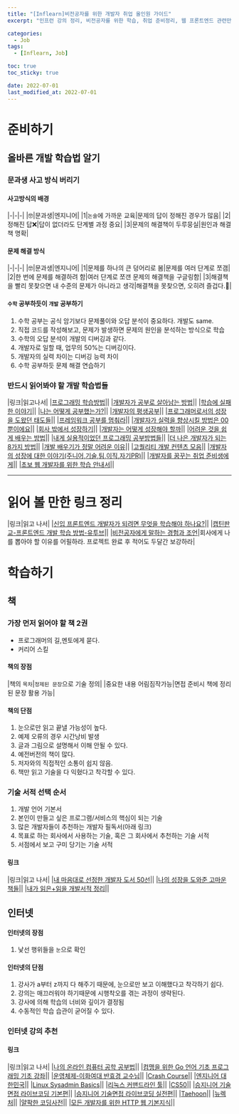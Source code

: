 ```yaml
---
title: "[Inflearn]비전공자를 위한 개발자 취업 올인원 가이드"
excerpt: "인프런 강의 정리, 비전공자를 위한 학습, 취업 준비정리, 웹 프론트엔드 관련만 따로 정리"

categories:
  - Job
tags:
  - [Inflearn, Job]

toc: true
toc_sticky: true

date: 2022-07-01
last_modified_at: 2022-07-01
---
```


# 준비하기

## 올바른 개발 학습법 알기

### 문과생 사고 방식 버리기

#### 사고방식의 배경

|-|-|-|
|🤓|문과생|엔지니어|
|1|`논술`에 가까운 교육|문제의 답이 정해진 경우가 많음|
|2|정해진 답❌|답이 없더라도 단계별 과정 중요|
|3|문제의 해결책이 두루뭉실|원인과 해결책 명확|

#### 문제 해결 방식

|-|-|-|
|🤓|문과생|엔지니어|
|1|문제를 하나의 큰 덩어리로 봄|문제를 여러 단계로 쪼갬|
|2|한 번에 문제를 해결하려 함|여러 단계로 쪼갠 문제의 해결책을 구글링함|
|3|해결책을 빨리 못찾으면 내 수준의 문제가 아니라고 생각|해결책을 못찾으면, 오히려 즐겁다.🤔|

#### `수학` 공부하듯이 `개발` 공부하기

1. 수학 공부는 공식 암기보다 문제풀이와 오답 분석이 중요하다. 개발도 same.
2. 직접 코드를 작성해보고, 문제가 발생하면 문제의 원인을 분석하는 방식으로 학습
3. 수학의 오답 분석이 개발의 디버깅과 같다.
4. 개발자로 일할 때, 업무의 50%는 디버깅이다.
5. 개발자의 실력 차이는 디버깅 능력 차이
6. 수학 공부하듯 문제 해결 연습하기

### 반드시 읽어봐야 할 개발 학습법들

|링크|읽고나서|
|[프로그래밍 학습방법](https://www.youtube.com/watch?v=Xcy2Pq6LABk)||
|[개발자가 공부로 살아남는 방법](https://evan-moon.github.io/2019/08/26/how-does-developer-study/)||
|[학습에 실패한 이야기](https://woowabros.github.io/experience/2017/12/11/how-to-study.html)||
|[나는 어떻게 공부했는가?](https://euncho.medium.com/%EB%82%98%EB%8A%94-%EC%96%B4%EB%96%BB%EA%B2%8C-%EA%B3%B5%EB%B6%80%ED%96%88%EB%8A%94%EA%B0%80-709df6714c42)||
|[개발자의 평생공부](https://zdnet.co.kr/view/?no=20170616090644)||
|[프로그래머로서의 성장을 도왔던 태도들](https://ahnheejong.name/articles/becoming-better-programmer/)||
|[프레임워크 공부를 멈춰라](https://medium.com/@jongyoungpark/%ED%94%84%EB%A0%88%EC%9E%84%EC%9B%8C%ED%81%AC-%EA%B3%B5%EB%B6%80%EB%A5%BC-%EB%A9%88%EC%B6%B0%EB%9D%BC-1afa37644474)||
|[개발자가 실력을 향상시킬 방법은 00뿐이에요](https://www.youtube.com/watch?v=U0YWdnSKDfw)||
|[회사 밖에서 성장하기](https://speakerdeck.com/mingrammer/hoesa-baggeseo-seongjanghagi)||
|[개발자는 어떻게 성장해야 할까](https://www.slideshare.net/charsyam2/how-to-become-better-engineer)||
|[어려운 것을 쉽게 배우는 방법](https://www.moreagile.net/2016/02/learning-new-stuff.html)||
|[내게 실용적이었던 프로그래밍 공부방법들](https://velog.io/@city7310/%EB%82%B4%EA%B0%80-%EA%B3%B5%EB%B6%80%ED%95%98%EB%8A%94-%EB%B0%A9%EC%8B%9D)||
|[더 나은 개발자가 되는 8가지 방법](https://mnpk.medium.com/%EB%B2%88%EC%97%AD-%EB%8D%94-%EB%82%98%EC%9D%80-%EA%B0%9C%EB%B0%9C%EC%9E%90%EA%B0%80-%EB%90%98%EB%8A%94-8-%EA%B0%80%EC%A7%80-%EB%B0%A9%EB%B2%95-45ea6cd70114)||
|[개발 배우기가 정말 어려운 이유](https://brunch.co.kr/@jypthemiracle/14)||
|[고퀄리티 개발 컨텐츠 모음](https://github.com/Integerous/goQuality-dev-contents)||
|[개발자의 성장에 대한 이야기(주니어,기술,팀,이직,자기PR)](https://www.youtube.com/watch?v=nN7MgO3d6cE)||
|[개발자를 꿈꾸는 취업 준비생에게](https://brunch.co.kr/@javajigi/26)||
|[초보 웹 개발자를 위한 학습 안내서](https://subicura.com/2021/06/27/study-guide.html)||

---

# 읽어 볼 만한 링크 정리

|링크|읽고 나서|
|[신입 프론트엔드 개발자가 되려면 무엇을 학습해야 하나요?](https://jbee.io/essay/for_junior_frontend_developer/)||
|[캡틴판교-프론트엔드 개발 학습 방법-유투브](https://youtu.be/IXtfqhBIQos)||
|[비전공자에게 말하는 경험과 조언](https://okky.kr/article/680617)|회사에게 나를 뽑아야 할 이유를 어필하라. 프로젝트 완료 후 적어도 두달간 보강하라|

# 학습하기

## 책

### 가장 먼저 읽어야 할 책 2권

- 프로그래머의 길,멘토에게 묻다.
- 커리어 스킬

#### 책의 장점

|책의 `목차`|`정제된 문장`으로 기술 정의|
|중요한 내용 어림짐작가능|면접 준비시 책에 정리된 문장 활용 가능|

#### 책의 단점

1. 눈으로만 읽고 끝낼 가능성이 높다.
2. 예제 오류의 경우 시간낭비 발생
3. 글과 그림으로 설명해서 이해 안될 수 있다.
4. 예전버전의 책이 많다.
5. 저자와의 직접적인 소통이 쉽지 않음.
6. 책만 읽고 기술을 다 익혔다고 착각할 수 있다.

### 기술 서적 선택 순서

1. 개발 언어 기본서
2. 본인이 만들고 싶은 프로그램/서비스의 핵심이 되는 기술
3. 많은 개발자들이 추천하는 개발자 필독서(아래 링크)
4. 목표로 하는 회사에서 사용하는 기술, 혹은 그 회사에서 추천하는 기술 서적
5. 서점에서 보고 구미 당기는 기술 서적

#### 링크

|링크|읽고 나서|
|[내 마음대로 선정한 개발자 도서 50선](https://www.sangkon.com/good_books_for_dev_2018/)||
|[나의 성장을 도와준 고마운 책들](https://johngrib.github.io/wiki/my-favorite-books/)||
|[내가 읽은+읽을 개발서적 정리](https://ryan-han.com/post/etc/books/)||

## 인터넷

#### 인터넷의 장점

1. 낯선 행위들을 `눈`으로 확인

#### 인터넷의 단점

1. 강사가 a부터 z까지 다 해주기 때문에, 눈으로만 보고 이해했다고 착각하기 쉽다.
2. 강의는 매끄러워야 하기때문에 시행착오를 겪는 과정이 생략된다.
3. 강사에 의해 학습의 너비와 깊이가 결정됨
4. 수동적인 학습 습관이 굳어질 수 있다.

### 인터넷 강의 추천

#### 링크

|링크|읽고 나서|
|[나의 온라인 컴퓨터 공학 공부법](https://coding-groot.tistory.com/93)||
|[컴맹을 위한 Go 언어 기초 프로그래밍 기초 강좌](https://www.youtube.com/watch?v=Tq3W8UyltFs&list=PLy-g2fnSzUTAaDcLW7hpq0e8Jlt7Zfgd6)||
|[운영체제-이화여대 반효경 교수님](http://www.kocw.net/home/search/kemView.do?kemId=1046323&ar=pop)||
|[Crash Course](https://www.youtube.com/watch?v=tpIctyqH29Q&list=PLH2l6uzC4UEW0s7-KewFLBC1D0l6XRfye)||
|[엔지니어 대한민국](https://www.youtube.com/user/damazzang/videos)||
|[Linux Sysadmin Basics](https://www.youtube.com/watch?v=Lbh8Bh_SEzU)||
|[리눅스 커맨드라인 툴](https://www.inflearn.com/course/%EB%A6%AC%EB%88%85%EC%8A%A4-%EC%BB%A4%EB%A7%A8%EB%93%9C%EB%9D%BC%EC%9D%B8-%ED%88%B4)||
|[CS50](https://www.edwith.org/search/index?categoryId=72)||
|[승지니어 기술면접 라이브코딩 기본편](https://www.youtube.com/watch?v=Bt11jaoqt_Y&list=PL2mzT_U4XxDm7p6g1o3KeQMsyRLfzSaVW)||
|[승지니어 기술면접 라이브코딩 실전편](https://www.youtube.com/watch?v=go8y4-vVg3Y&list=PL2mzT_U4XxDl8PP-jMk4rt6BPzBtS__pQ)||
|[Taehoon](https://www.youtube.com/c/TaehoonMoon/videos)||
|[뉴렉처](https://www.youtube.com/user/newlec1/playlists)||
|[얄팍한 코딩사전](https://www.youtube.com/channel/UC2nkWbaJt1KQDi2r2XclzTQ)||
|[모든 개발자를 위한 HTTP 웹 기본지식](https://www.inflearn.com/course/http-%EC%9B%B9-%EB%84%A4%ED%8A%B8%EC%9B%8C%ED%81%AC)||
